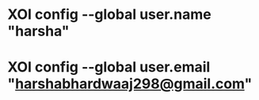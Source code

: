 # XOI config --global user.name "harsha"
# XOI config --global user.email "harshabhardwaaj298@gmail.com"
